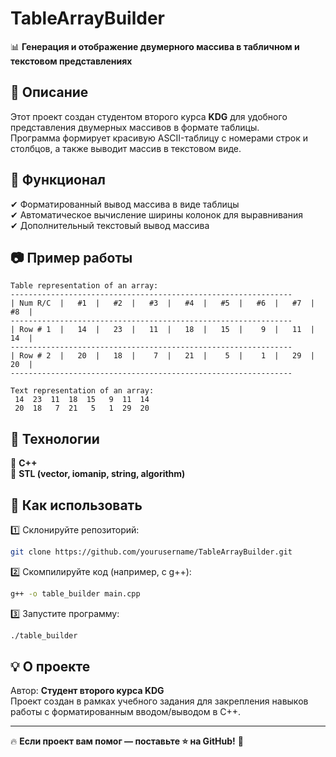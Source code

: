 # **TableArrayBuilder**  
📊 **Генерация и отображение двумерного массива в табличном и текстовом представлениях**  

## 📌 **Описание**  
Этот проект создан студентом второго курса **KDG** для удобного представления двумерных массивов в формате таблицы.  
Программа формирует красивую ASCII-таблицу с номерами строк и столбцов, а также выводит массив в текстовом виде.  

## 🚀 **Функционал**  
✔ Форматированный вывод массива в виде таблицы  
✔ Автоматическое вычисление ширины колонок для выравнивания  
✔ Дополнительный текстовый вывод массива  

## 📷 **Пример работы**  
```
Table representation of an array:
---------------------------------------------------------------
| Num R/C  |   #1  |   #2  |   #3  |   #4  |   #5  |   #6  |   #7  |   #8  |
---------------------------------------------------------------
| Row # 1  |   14  |   23  |   11  |   18  |   15  |    9  |   11  |   14  |
---------------------------------------------------------------
| Row # 2  |   20  |   18  |    7  |   21  |    5  |    1  |   29  |   20  |
---------------------------------------------------------------

Text representation of an array:
 14  23  11  18  15   9  11  14
 20  18   7  21   5   1  29  20
```

## 🔧 **Технологии**  
🔹 **C++**  
🔹 **STL (vector, iomanip, string, algorithm)**  

## 📂 **Как использовать**  
1️⃣ Склонируйте репозиторий:  
```bash
git clone https://github.com/yourusername/TableArrayBuilder.git
```
2️⃣ Скомпилируйте код (например, с g++):  
```bash
g++ -o table_builder main.cpp
```
3️⃣ Запустите программу:  
```bash
./table_builder
```

## 💡 **О проекте**  
Автор: **Студент второго курса KDG**  
Проект создан в рамках учебного задания для закрепления навыков работы с форматированным вводом/выводом в C++.  

---

🔥 **Если проект вам помог — поставьте ⭐ на GitHub!** 🚀
